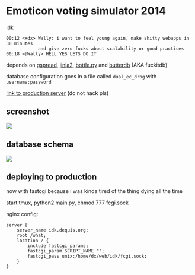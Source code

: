 # Emoticon voting simulator 2014

idk

    00:12 <+dx> Wally: i want to feel young again, make shitty webapps in 30 minutes
                and give zero fucks about scalability or good practices
    00:18 <@Wally> HELL YES LETS DO IT

depends on [gspread][], [jinja2][], [bottle.py][] and [butterdb][] (AKA fuckitdb)

database configuration goes in a file called `dual_ec_drbg` with `username:password`

[link to production server](http://idk.dequis.org) (do not hack pls)

## screenshot

![](http://dump.dequis.org/soSxV.png)

## database schema

![](http://dump.dequis.org/8QHRf.png)

## deploying to production

now with fastcgi because i was kinda tired of the thing dying all the time

start tmux, python2 main.py, chmod 777 fcgi.sock

nginx config:

    server {
        server_name idk.dequis.org;
        root /what;
        location / {
            include fastcgi_params;
            fastcgi_param SCRIPT_NAME "";
            fastcgi_pass unix:/home/dx/web/idk/fcgi.sock;
        }
    }

[gspread]: https://github.com/burnash/gspread
[jinja2]: http://jinja.pocoo.org/
[bottle.py]: http://bottlepy.org/
[butterdb]: https://github.com/Widdershin/butterdb/
